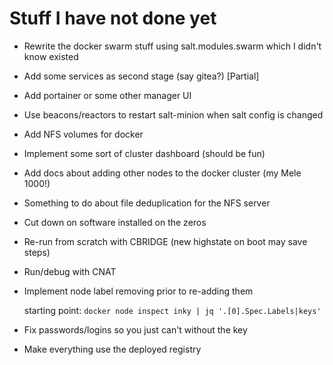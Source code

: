 # Stuff I have not done yet

* Rewrite the docker swarm stuff using salt.modules.swarm
  which I didn't know existed
* Add some services as second stage (say gitea?) [Partial]
* Add portainer or some other manager UI
* Use beacons/reactors to restart salt-minion when salt config is changed
* Add NFS volumes for docker
* Implement some sort of cluster dashboard (should be fun)
* Add docs about adding other nodes to the docker cluster (my Mele 1000!)
* Something to do about file deduplication for the NFS server

* Cut down on software installed on the zeros

* Re-run from scratch with CBRIDGE (new highstate on boot may save steps)
* Run/debug with CNAT

* Implement node label removing prior to re-adding them
  
  starting point: `docker node inspect inky | jq '.[0].Spec.Labels|keys'` 

* Fix passwords/logins so you just can't without the key
* Make everything use the deployed registry